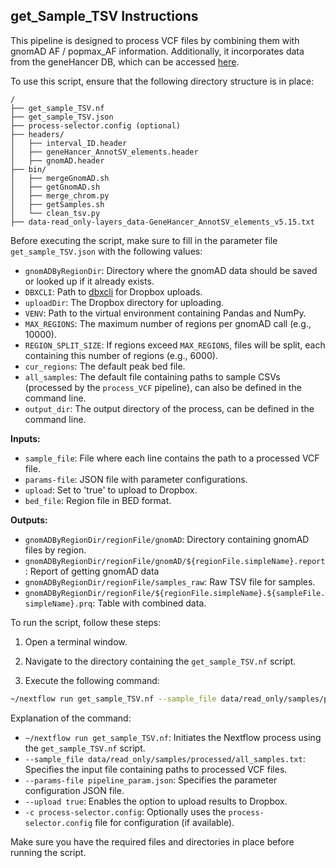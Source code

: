 ## get_Sample_TSV Instructions

This pipeline is designed to process VCF files by combining them with gnomAD AF / popmax_AF information. Additionally, it incorporates data from the geneHancer DB, which can be accessed [here](https://www.weizmann.ac.il/molgen/genehancer-genome-wide-integration-enhancers-and-target-genes-genecards).

To use this script, ensure that the following directory structure is in place:

```
/
├── get_sample_TSV.nf
├── get_sample_TSV.json
├── process-selector.config (optional)
├── headers/
│   ├── interval_ID.header
│   ├── geneHancer_AnnotSV_elements.header
│   ├── gnomAD.header
├── bin/
│   ├── mergeGnomAD.sh
│   ├── getGnomAD.sh
│   ├── merge_chrom.py
│   ├── getSamples.sh
│   └── clean_tsv.py
├── data-read_only-layers_data-GeneHancer_AnnotSV_elements_v5.15.txt
```

Before executing the script, make sure to fill in the parameter file `get_sample_TSV.json` with the following values:

- `gnomADByRegionDir`: Directory where the gnomAD data should be saved or looked up if it already exists.
- `DBXCLI`: Path to [dbxcli](https://github.com/dropbox/dbxcli) for Dropbox uploads.
- `uploadDir`: The Dropbox directory for uploading.
- `VENV`: Path to the virtual environment containing Pandas and NumPy.
- `MAX_REGIONS`: The maximum number of regions per gnomAD call (e.g., 10000).
- `REGION_SPLIT_SIZE`: If regions exceed `MAX_REGIONS`, files will be split, each containing this number of regions (e.g., 6000).
- `cur_regions`: The default peak bed file.
- `all_samples`: The default file containing paths to sample CSVs (processed by the `process_VCF` pipeline), can also be defined in the command line.
- `output_dir`: The output directory of the process, can be defined in the command line.

**Inputs:**
- `sample_file`: File where each line contains the path to a processed VCF file.
- `params-file`: JSON file with parameter configurations.
- `upload`: Set to 'true' to upload to Dropbox.
- `bed_file`: Region file in BED format.

**Outputs:**
- `gnomADByRegionDir/regionFile/gnomAD`: Directory containing gnomAD files by region.
- `gnomADByRegionDir/regionFile/gnomAD/${regionFile.simpleName}.report`: Report of getting gnomAD data
- `gnomADByRegionDir/regionFile/samples_raw`: Raw TSV file for samples.
- `gnomADByRegionDir/regionFile/${regionFile.simpleName}.${sampleFile.simpleName}.prq`: Table with combined data.

To run the script, follow these steps:

1. Open a terminal window.

2. Navigate to the directory containing the `get_sample_TSV.nf` script.

3. Execute the following command:

```bash
~/nextflow run get_sample_TSV.nf --sample_file data/read_only/samples/processed/all_samples.txt  -params-file get_sample_TSV.json --upload true -c process-selector.config
```

Explanation of the command:

- `~/nextflow run get_sample_TSV.nf`: Initiates the Nextflow process using the `get_sample_TSV.nf` script.
- `--sample_file data/read_only/samples/processed/all_samples.txt`: Specifies the input file containing paths to processed VCF files.
- `--params-file pipeline_param.json`: Specifies the parameter configuration JSON file.
- `--upload true`: Enables the option to upload results to Dropbox.
- `-c process-selector.config`: Optionally uses the `process-selector.config` file for configuration (if available).

Make sure you have the required files and directories in place before running the script.